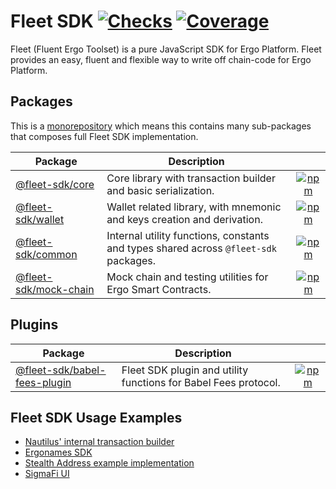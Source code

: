 # Fleet SDK [![Checks](https://badgen.net/github/checks/fleet-sdk/fleet/master)](https://github.com/fleet-sdk/fleet/actions) [![Coverage](https://codecov.io/gh/fleet-sdk/fleet/branch/master/graph/badge.svg)](https://app.codecov.io/gh/fleet-sdk/fleet)

Fleet (Fluent Ergo Toolset) is a pure JavaScript SDK for Ergo Platform. Fleet provides an easy, fluent and flexible way to write off chain-code for Ergo Platform.

## Packages

This is a [monorepository](https://monorepo.tools/) which means this contains many sub-packages that composes full Fleet SDK implementation.

| Package                                       | Description                                                                          |                                                                                                               |
| --------------------------------------------- | ------------------------------------------------------------------------------------ | :-----------------------------------------------------------------------------------------------------------: |
| [@fleet-sdk/core](/packages/core/)            | Core library with transaction builder and basic serialization.                       |       [![npm](https://badgen.net/npm/v/@fleet-sdk/core)](https://www.npmjs.com/package/@fleet-sdk/core)       |
| [@fleet-sdk/wallet](/packages/wallet)         | Wallet related library, with mnemonic and keys creation and derivation.              |     [![npm](https://badgen.net/npm/v/@fleet-sdk/wallet)](https://www.npmjs.com/package/@fleet-sdk/wallet)     |
| [@fleet-sdk/common](/packages/common)         | Internal utility functions, constants and types shared across `@fleet-sdk` packages. |     [![npm](https://badgen.net/npm/v/@fleet-sdk/common)](https://www.npmjs.com/package/@fleet-sdk/common)     |
| [@fleet-sdk/mock-chain](/packages/mock-chain) | Mock chain and testing utilities for Ergo Smart Contracts.                           | [![npm](https://badgen.net/npm/v/@fleet-sdk/mock-chain)](https://www.npmjs.com/package/@fleet-sdk/mock-chain) |

## Plugins

| Package                                              | Description                                                     |                                                                                                                             |
| ---------------------------------------------------- | --------------------------------------------------------------- | :-------------------------------------------------------------------------------------------------------------------------: |
| [@fleet-sdk/babel-fees-plugin](/plugins/babel-fees/) | Fleet SDK plugin and utility functions for Babel Fees protocol. | [![npm](https://badgen.net/npm/v/@fleet-sdk/babel-fees-plugin)](https://www.npmjs.com/package/@fleet-sdk/babel-fees-plugin) |

## Fleet SDK Usage Examples

- [Nautilus' internal transaction builder](https://github.com/capt-nemo429/nautilus-wallet/blob/master/src/api/ergo/transaction/txBuilder.ts#L95)
- [Ergonames SDK](https://github.com/ergonames/sdk/blob/master/tx-lib/index.js)
- [Stealth Address example implementation](https://github.com/ross-weir/ergo-stealth-address-example)
- [SigmaFi UI](https://github.com/capt-nemo429/sigmafi-ui)
